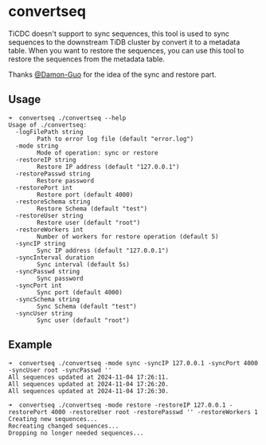 # convertseq

TiCDC doesn't support to sync sequences, this tool is used to sync sequences to the downstream TiDB cluster by convert it to a metadata table. When you want to restore the sequences, you can use this tool to restore the sequences from the metadata table.

Thanks [@Damon-Guo](https://github.com/Damon-Guo) for the idea of the sync and restore part.

## Usage

```shell
➜  convertseq ./convertseq --help
Usage of ./convertseq:
  -logFilePath string
    	Path to error log file (default "error.log")
  -mode string
    	Mode of operation: sync or restore
  -restoreIP string
    	Restore IP address (default "127.0.0.1")
  -restorePasswd string
    	Restore password
  -restorePort int
    	Restore port (default 4000)
  -restoreSchema string
    	Restore Schema (default "test")
  -restoreUser string
    	Restore user (default "root")
  -restoreWorkers int
    	Number of workers for restore operation (default 5)
  -syncIP string
    	Sync IP address (default "127.0.0.1")
  -syncInterval duration
    	Sync interval (default 5s)
  -syncPasswd string
    	Sync password
  -syncPort int
    	Sync port (default 4000)
  -syncSchema string
    	Sync Schema (default "test")
  -syncUser string
    	Sync user (default "root")
```

## Example

```shell
➜  convertseq ./convertseq -mode sync -syncIP 127.0.0.1 -syncPort 4000 -syncUser root -syncPasswd ''               
All sequences updated at 2024-11-04 17:26:11.
All sequences updated at 2024-11-04 17:26:20.
All sequences updated at 2024-11-04 17:26:30.

➜  convertseq ./convertseq -mode restore -restoreIP 127.0.0.1 -restorePort 4000 -restoreUser root -restorePasswd '' -restoreWorkers 1
Creating new sequences...
Recreating changed sequences...
Dropping no longer needed sequences...
```